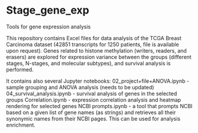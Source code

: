 # Stage_gene_exp
Tools for gene expression analysis

This repository contains Excel files for data analysis of the TCGA Breast Carcinoma dataset (42851 transcripts for 1250 patients, file is available upon request).
Genes related to histone methylation (writers, readers, and erasers) are explored for expression variance between the groups (different stages, N-stages, and molecular subtypes), and survival analysis is performed.

It contains also several Jupyter notebooks:
02_project+file+ANOVA.ipynb - sample grouping and ANOVA analysis (needs to be updated)
04_survival_analysis.ipynb - survival analysis of genes in the selected groups
Correlation.ipynb - expression correlation analysis and heatmap rendering for selected genes
NCBI prompts.ipynb - a tool that prompts NCBI based on a given list of gene names (as strings) and retrieves all their synonymic names from their NCBI pages.
This can be used for analysis enrichment.
